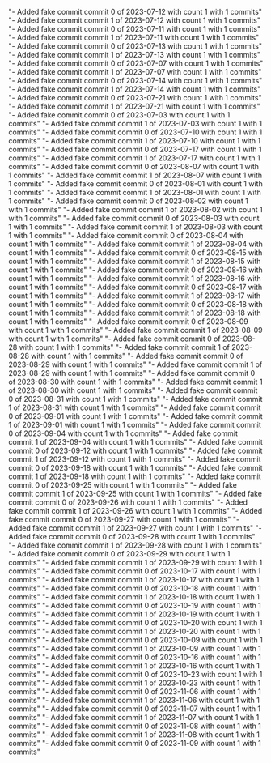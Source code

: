 "- Added fake commit commit 0 of 2023-07-12 with count 1 with 1 commits" 
"- Added fake commit commit 1 of 2023-07-12 with count 1 with 1 commits" 
"- Added fake commit commit 0 of 2023-07-11 with count 1 with 1 commits" 
"- Added fake commit commit 1 of 2023-07-11 with count 1 with 1 commits" 
"- Added fake commit commit 0 of 2023-07-13 with count 1 with 1 commits" 
"- Added fake commit commit 1 of 2023-07-13 with count 1 with 1 commits" 
"- Added fake commit commit 0 of 2023-07-07 with count 1 with 1 commits" 
"- Added fake commit commit 1 of 2023-07-07 with count 1 with 1 commits" 
"- Added fake commit commit 0 of 2023-07-14 with count 1 with 1 commits" 
"- Added fake commit commit 1 of 2023-07-14 with count 1 with 1 commits" 
"- Added fake commit commit 0 of 2023-07-21 with count 1 with 1 commits" 
"- Added fake commit commit 1 of 2023-07-21 with count 1 with 1 commits" 
"- Added fake commit commit 0 of 2023-07-03 with count 1 with 1 commits" 
"- Added fake commit commit 1 of 2023-07-03 with count 1 with 1 commits" 
"- Added fake commit commit 0 of 2023-07-10 with count 1 with 1 commits" 
"- Added fake commit commit 1 of 2023-07-10 with count 1 with 1 commits" 
"- Added fake commit commit 0 of 2023-07-17 with count 1 with 1 commits" 
"- Added fake commit commit 1 of 2023-07-17 with count 1 with 1 commits" 
"- Added fake commit commit 0 of 2023-08-07 with count 1 with 1 commits" 
"- Added fake commit commit 1 of 2023-08-07 with count 1 with 1 commits" 
"- Added fake commit commit 0 of 2023-08-01 with count 1 with 1 commits" 
"- Added fake commit commit 1 of 2023-08-01 with count 1 with 1 commits" 
"- Added fake commit commit 0 of 2023-08-02 with count 1 with 1 commits" 
"- Added fake commit commit 1 of 2023-08-02 with count 1 with 1 commits" 
"- Added fake commit commit 0 of 2023-08-03 with count 1 with 1 commits" 
"- Added fake commit commit 1 of 2023-08-03 with count 1 with 1 commits" 
"- Added fake commit commit 0 of 2023-08-04 with count 1 with 1 commits" 
"- Added fake commit commit 1 of 2023-08-04 with count 1 with 1 commits" 
"- Added fake commit commit 0 of 2023-08-15 with count 1 with 1 commits" 
"- Added fake commit commit 1 of 2023-08-15 with count 1 with 1 commits" 
"- Added fake commit commit 0 of 2023-08-16 with count 1 with 1 commits" 
"- Added fake commit commit 1 of 2023-08-16 with count 1 with 1 commits" 
"- Added fake commit commit 0 of 2023-08-17 with count 1 with 1 commits" 
"- Added fake commit commit 1 of 2023-08-17 with count 1 with 1 commits" 
"- Added fake commit commit 0 of 2023-08-18 with count 1 with 1 commits" 
"- Added fake commit commit 1 of 2023-08-18 with count 1 with 1 commits" 
"- Added fake commit commit 0 of 2023-08-09 with count 1 with 1 commits" 
"- Added fake commit commit 1 of 2023-08-09 with count 1 with 1 commits" 
"- Added fake commit commit 0 of 2023-08-28 with count 1 with 1 commits" 
"- Added fake commit commit 1 of 2023-08-28 with count 1 with 1 commits" 
"- Added fake commit commit 0 of 2023-08-29 with count 1 with 1 commits" 
"- Added fake commit commit 1 of 2023-08-29 with count 1 with 1 commits" 
"- Added fake commit commit 0 of 2023-08-30 with count 1 with 1 commits" 
"- Added fake commit commit 1 of 2023-08-30 with count 1 with 1 commits" 
"- Added fake commit commit 0 of 2023-08-31 with count 1 with 1 commits" 
"- Added fake commit commit 1 of 2023-08-31 with count 1 with 1 commits" 
"- Added fake commit commit 0 of 2023-09-01 with count 1 with 1 commits" 
"- Added fake commit commit 1 of 2023-09-01 with count 1 with 1 commits" 
"- Added fake commit commit 0 of 2023-09-04 with count 1 with 1 commits" 
"- Added fake commit commit 1 of 2023-09-04 with count 1 with 1 commits" 
"- Added fake commit commit 0 of 2023-09-12 with count 1 with 1 commits" 
"- Added fake commit commit 1 of 2023-09-12 with count 1 with 1 commits" 
"- Added fake commit commit 0 of 2023-09-18 with count 1 with 1 commits" 
"- Added fake commit commit 1 of 2023-09-18 with count 1 with 1 commits" 
"- Added fake commit commit 0 of 2023-09-25 with count 1 with 1 commits" 
"- Added fake commit commit 1 of 2023-09-25 with count 1 with 1 commits" 
"- Added fake commit commit 0 of 2023-09-26 with count 1 with 1 commits" 
"- Added fake commit commit 1 of 2023-09-26 with count 1 with 1 commits" 
"- Added fake commit commit 0 of 2023-09-27 with count 1 with 1 commits" 
"- Added fake commit commit 1 of 2023-09-27 with count 1 with 1 commits" 
"- Added fake commit commit 0 of 2023-09-28 with count 1 with 1 commits" 
"- Added fake commit commit 1 of 2023-09-28 with count 1 with 1 commits" 
"- Added fake commit commit 0 of 2023-09-29 with count 1 with 1 commits" 
"- Added fake commit commit 1 of 2023-09-29 with count 1 with 1 commits" 
"- Added fake commit commit 0 of 2023-10-17 with count 1 with 1 commits" 
"- Added fake commit commit 1 of 2023-10-17 with count 1 with 1 commits" 
"- Added fake commit commit 0 of 2023-10-18 with count 1 with 1 commits" 
"- Added fake commit commit 1 of 2023-10-18 with count 1 with 1 commits" 
"- Added fake commit commit 0 of 2023-10-19 with count 1 with 1 commits" 
"- Added fake commit commit 1 of 2023-10-19 with count 1 with 1 commits" 
"- Added fake commit commit 0 of 2023-10-20 with count 1 with 1 commits" 
"- Added fake commit commit 1 of 2023-10-20 with count 1 with 1 commits" 
"- Added fake commit commit 0 of 2023-10-09 with count 1 with 1 commits" 
"- Added fake commit commit 1 of 2023-10-09 with count 1 with 1 commits" 
"- Added fake commit commit 0 of 2023-10-16 with count 1 with 1 commits" 
"- Added fake commit commit 1 of 2023-10-16 with count 1 with 1 commits" 
"- Added fake commit commit 0 of 2023-10-23 with count 1 with 1 commits" 
"- Added fake commit commit 1 of 2023-10-23 with count 1 with 1 commits" 
"- Added fake commit commit 0 of 2023-11-06 with count 1 with 1 commits" 
"- Added fake commit commit 1 of 2023-11-06 with count 1 with 1 commits" 
"- Added fake commit commit 0 of 2023-11-07 with count 1 with 1 commits" 
"- Added fake commit commit 1 of 2023-11-07 with count 1 with 1 commits" 
"- Added fake commit commit 0 of 2023-11-08 with count 1 with 1 commits" 
"- Added fake commit commit 1 of 2023-11-08 with count 1 with 1 commits" 
"- Added fake commit commit 0 of 2023-11-09 with count 1 with 1 commits" 
